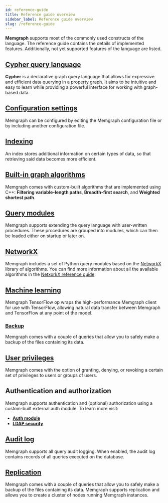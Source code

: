 ```yaml
---
id: reference-guide
title: Reference guide overview
sidebar_label: Reference guide overview
slug: /reference-guide
---
```


**Memgraph** supports most of the commonly used constructs of the language. The
reference guide contains the details of implemented features. Additionally,
not yet supported features of the language are listed.

## [Cypher query language](/cypher-manual)

**Cypher** is a declarative graph query language that allows for expressive and efficient data querying in a property graph. It aims to be intuitive and easy to learn while
providing a powerful interface for working with graph-based data. 

## [Configuration settings](./configuration.md)

Memgraph can be configured by editing the Memgraph configuration file or by including another configuration file. 

## [Indexing](./indexing.md)

An index stores additional information on certain types of data, so that retrieving said data becomes more efficient.

## [Built-in graph algorithms](./graph-algorithms.md)

Memgraph comes with custom-built algorithms that are implemented using C++: **Filtering variable-length paths**, **Breadth-first search**, and **Weighted shortest path**.

## [Query modules](/reference-guide/query-modules/query-modules.md)

Memgraph supports extending the query language with user-written procedures. 
These procedures are grouped into modules, which can then be loaded either on startup or later on.

## [NetworkX](/reference-guide/networkx/networkx.md)

Memgraph includes a set of Python query modules based on the [NetworkX](https://networkx.github.io/) library of algorithms.
You can find more information about all the available algorithms in the [NetxorkX reference guide](/reference-guide/networkx/networkx.md).

## [Machine learning](./tensorflow.md)

Memgraph TensorFlow op wraps the high-performance Memgraph client for use with TensorFlow, 
allowing natural data transfer between Memgraph and TensorFlow at any point of the model.

### [Backup](./backup.md)

Memgraph comes with a couple of queries that allow you to safely make a backup of the files containing its data.

## [User privileges](./security.md)

Memgraph comes with the option of granting, denying, or revoking a certain set of privileges to users or groups of users.

## Authentication and authorization

Memgraph supports authentication and (optional) authorization using a custom-built external auth module.
To learn more visit:
* **[Auth module](./auth-module.md)**
* **[LDAP security](./ldap-security.md)**

## [Audit log](./audit-log.md)

Memgraph supports all query audit logging. When enabled, the audit log contains records of all queries executed on the database.

## [Replication](./replication.md)


Memgraph comes with a couple of queries that allow you to safely make a backup of the files containing its data. 
Memgraph supports replication and allows you to create a cluster of nodes running Memgraph instances. 

